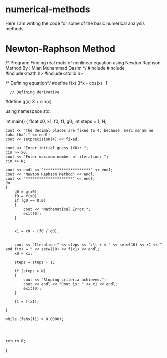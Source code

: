# numerical-methods
Here I am writing the code for some of the basic numerical analysis methods
# Newton-Raphson Method
/* Program: Finding real roots of nonlinear
   equation using Newton Raphson Method
   By : Mian Muhammad Qasim  */
#include<iostream>
#include<iomanip>
#include<math.h>
#include<stdlib.h>

 /* Defining equation*/
#define   f(x)    3*x - cos(x) -1

	  // Defining derivative
#define   g(x)   3 + sin(x)

using namespace std;

int main()
{
	float x0, x1, f0, f1, g0;
	int steps = 1, N;

	cout << "The decimal places are fixed to 4, because 'meri ma'am ne kaha tha'." << endl;
	cout << setprecision(4) << fixed;
	
	cout << "Enter initial guess (X0): ";
	cin >> x0;
	cout << "Enter maximum number of iteration: ";
	cin >> N;

	cout << endl << "*********************" << endl;
	cout << "Newton Raphson Method" << endl;
	cout << "*********************" << endl;
	do
	{
		g0 = g(x0);
		f0 = f(x0);
		if (g0 == 0.0)
		{
			cout << "Mathematical Error.";
			exit(0);
		}


		x1 = x0 - (f0 / g0);


		cout << "Iteration-" << steps << ":\t x = " << setw(10) << x1 << " and f(x) = " << setw(10) << f(x1) << endl;
		x0 = x1;

		steps = steps + 1;

		if (steps > N)
		{
			cout << "Stoping criteria achieved.";
			cout << endl << "Root is: " << x1 << endl;
			exit(0);
		}

		f1 = f(x1);
		
	} 

	while (fabs(f1) > 0.0000);
	

	
	
	return 0;
}
